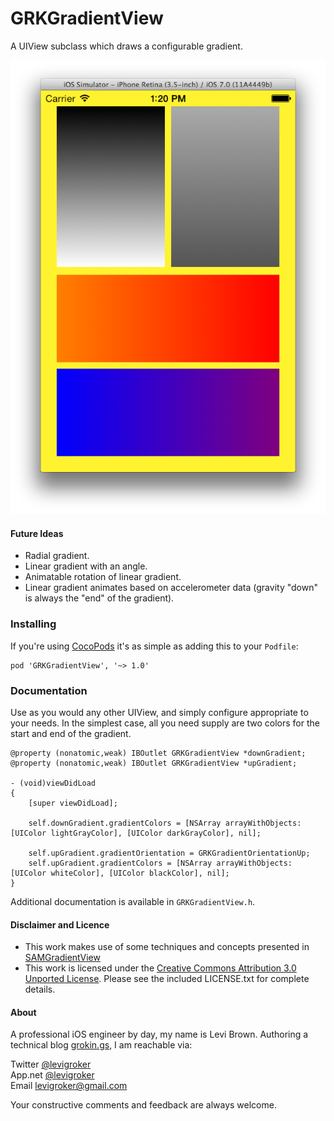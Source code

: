 GRKGradientView
===========
A UIView subclass which draws a configurable gradient.

![Sample Screenshot](/ReadmeAssets/ScreenShot.png?raw=true)

#### Future Ideas

* Radial gradient.
* Linear gradient with an angle.
* Animatable rotation of linear gradient.
* Linear gradient animates based on accelerometer data (gravity "down" is always the "end"
of the gradient).

### Installing

If you're using [CocoPods](http://cocopods.org) it's as simple as adding this to your `Podfile`:

	pod 'GRKGradientView', '~> 1.0'

### Documentation

Use as you would any other UIView, and simply configure appropriate to your needs.
In the simplest case, all you need supply are two colors for the start and end of the
gradient.

	@property (nonatomic,weak) IBOutlet GRKGradientView *downGradient;
	@property (nonatomic,weak) IBOutlet GRKGradientView *upGradient;

	- (void)viewDidLoad
	{
		[super viewDidLoad];
	
		self.downGradient.gradientColors = [NSArray arrayWithObjects:[UIColor lightGrayColor], [UIColor darkGrayColor], nil];

		self.upGradient.gradientOrientation = GRKGradientOrientationUp;
		self.upGradient.gradientColors = [NSArray arrayWithObjects:[UIColor whiteColor], [UIColor blackColor], nil];
	}

Additional documentation is available in `GRKGradientView.h`.

#### Disclaimer and Licence

* This work makes use of some techniques and concepts presented in [SAMGradientView](https://github.com/soffes/SAMGradientView)
* This work is licensed under the [Creative Commons Attribution 3.0 Unported License](http://creativecommons.org/licenses/by/3.0/).
  Please see the included LICENSE.txt for complete details.

#### About
A professional iOS engineer by day, my name is Levi Brown. Authoring a technical
blog [grokin.gs](http://grokin.gs), I am reachable via:

Twitter [@levigroker](https://twitter.com/levigroker)  
App.net [@levigroker](https://alpha.app.net/levigroker)  
Email [levigroker@gmail.com](mailto:levigroker@gmail.com)  

Your constructive comments and feedback are always welcome.
